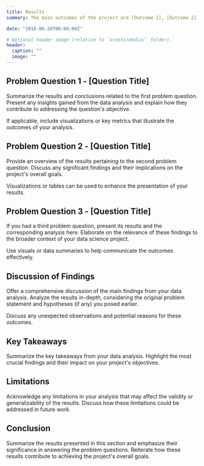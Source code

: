 ```yaml
---
title: Results
summary: The main outcomes of the project are [Outcome 1], [Outcome 2], and [Outcome 3].

date: "2018-06-28T00:00:00Z"

# Optional header image (relative to `assets/media/` folder).
header:
  caption: ""
  image: ""
---
```


## Problem Question 1 - [Question Title]

Summarize the results and conclusions related to the first problem question. Present any insights gained from the data analysis and explain how they contribute to addressing the question's objective.

If applicable, include visualizations or key metrics that illustrate the outcomes of your analysis.

## Problem Question 2 - [Question Title]

Provide an overview of the results pertaining to the second problem question. Discuss any significant findings and their implications on the project's overall goals.

Visualizations or tables can be used to enhance the presentation of your results.

## Problem Question 3 - [Question Title]

If you had a third problem question, present its results and the corresponding analysis here. Elaborate on the relevance of these findings to the broader context of your data science project.

Use visuals or data summaries to help communicate the outcomes effectively.

## Discussion of Findings

Offer a comprehensive discussion of the main findings from your data analysis. Analyze the results in-depth, considering the original problem statement and hypotheses (if any) you posed earlier.

Discuss any unexpected observations and potential reasons for these outcomes.

## Key Takeaways

Summarize the key takeaways from your data analysis. Highlight the most crucial findings and their impact on your project's objectives.

## Limitations

Acknowledge any limitations in your analysis that may affect the validity or generalizability of the results. Discuss how these limitations could be addressed in future work.

## Conclusion

Summarize the results presented in this section and emphasize their significance in answering the problem questions. Reiterate how these results contribute to achieving the project's overall goals.
